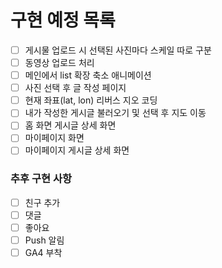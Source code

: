 # 구현 예정 목록

- [ ] 게시물 업로드 시 선택된 사진마다 스케일 따로 구분
- [ ] 동영상 업로드 처리
- [ ] 메인에서 list 확장 축소 애니메이션
- [ ] 사진 선택 후 글 작성 페이지
- [ ] 현재 좌표(lat, lon) 리버스 지오 코딩
- [ ] 내가 작성한 게시글 불러오기 및 선택 후 지도 이동
- [ ] 홈 화면 게시글 상세 화면
- [ ] 마이페이지 화면
- [ ] 마이페이지 게시글 상세 화면

### 추후 구현 사항

- [ ] 친구 추가
- [ ] 댓글
- [ ] 좋아요
- [ ] Push 알림
- [ ] GA4 부착
